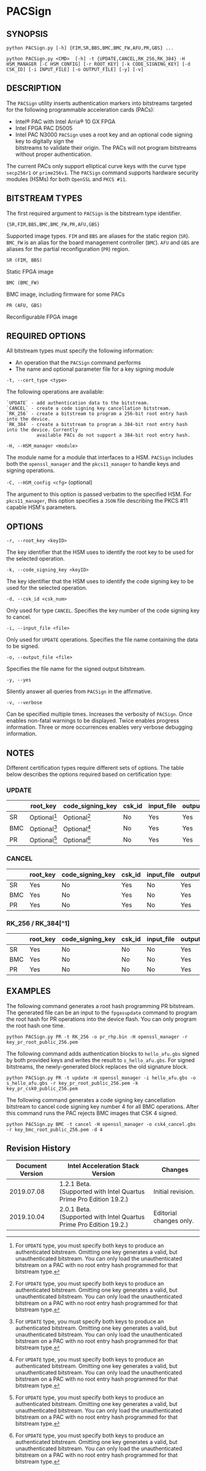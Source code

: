 # PACSign #

## SYNOPSIS ##
`python PACSign.py [-h] {FIM,SR,BBS,BMC,BMC_FW,AFU,PR,GBS} ...`

`python PACSign.py <CMD>  [-h] -t {UPDATE,CANCEL,RK_256,RK_384} -H HSM_MANAGER
                          [-C HSM_CONFIG] [-r ROOT_KEY] [-k CODE_SIGNING_KEY]
                          [-d CSK_ID] [-i INPUT_FILE] [-o OUTPUT_FILE] [-y] [-v]`

## DESCRIPTION ##
The `PACSign` utility inserts authentication markers into bitstreams targeted for the following programmable
acceleration cards (PACs):
* Intel&reg; PAC with Intel Arria&reg; 10 GX FPGA
* Intel FPGA PAC D5005
* Intel PAC N3000
`PACSign` uses a root key and an optional code signing key to digitally sign the  
bitstreams to validate their origin. The PACs will not program bitstreams without proper authentication.

The current PACs only support elliptical curve keys with the curve type `secp256r1` or `prime256v1`.
The `PACSign` command supports hardware security modules (HSMs) for both `OpenSSL` and `PKCS #11`.

## BITSTREAM TYPES ##
The first required argument to `PACSign` is the bitstream type identifier.

`{SR,FIM,BBS,BMC,BMC_FW,PR,AFU,GBS}`

Supported image types. `FIM` and `BBS` are aliases for the static region (`SR`). `BMC_FW` is an alias for 
the board management controller (`BMC`). `AFU` and `GBS` are aliases for the partial reconfiguration (`PR`) region.

 `SR (FIM, BBS)`
 
 Static FPGA image
 
 `BMC (BMC_FW)`
 
 BMC image, including firmware for some PACs
 
 `PR (AFU, GBS)`
 
 Reconfigurable FPGA image


## REQUIRED OPTIONS ##

All bitstream types must specify the following information:
* An operation that the `PACSign` command performs
* The name and optional parameter file for a key signing module

`-t, --cert_type <type>`

The following operations are available: 

    `UPDATE` - add authentication data to the bitstream.
    `CANCEL` - create a code signing key cancellation bitstream.
    `RK_256` - create a bitstream to program a 256-bit root entry hash into the device.
    `RK_384` - create a bitstream to program a 384-bit root entry hash into the device. Currently 
               available PACs do not support a 384-bit root entry hash.
    

`-H, --HSM_manager <module>`

The module name for a module that interfaces to a HSM.  `PACSign`
includes both the `openssl_manager` and the `pkcs11_manager` to handle keys and signing
operations.

`-C, --HSM_config <cfg>` (optional)

The argument to this option is passed verbatim to the specified HSM.
For `pkcs11_manager`, this option specifies a `JSON` file describing the PKCS #11
capable HSM's parameters.

## OPTIONS ##

`-r, --root_key <keyID>`

The key identifier that the HSM uses to identify the root key
to be used for the selected operation.

`-k, --code_signing_key <keyID>`

The key identifier that the HSM uses to identify the code
signing key to be used for the selected operation.

`-d, --csk_id <csk_num>`

Only used for type `CANCEL`. Specifies the key number of the code signing key to
cancel.

`-i, --input_file <file>`

Only used for `UPDATE` operations. Specifies the file name containing the data
to be signed.

`-o, --output_file <file>`

Specifies the file name for the signed output bitstream.

`-y, --yes`

Silently answer all queries from `PACSign` in the affirmative.

`-v, --verbose`

Can be specified multiple times.  Increases the verbosity of `PACSign`. Once
enables non-fatal warnings to be displayed. Twice enables progress information.
Three or more occurrences enables very verbose debugging information.

## NOTES ##

Different certification types require different sets of options.  The table below
describes the options required based on certification type:

### UPDATE ###

| | root_key | code_signing_key | csk_id | input_file | output_file |
|---|---|---|---|---|---|
| SR | Optional[^2] | Optional[^2] | No | Yes | Yes |
| BMC | Optional[^2] | Optional[^2] | No | Yes | Yes |
| PR | Optional[^2] | Optional[^2] | No | Yes | Yes |

### CANCEL ###

| | root_key | code_signing_key | csk_id | input_file | output_file |
|---|---|---|---|---|---|
| SR | Yes | No | Yes | No | Yes |
| BMC | Yes | No | Yes | No | Yes |
| PR | Yes | No | Yes | No | Yes |

### RK_256 / RK_384[^1] ###

| | root_key | code_signing_key | csk_id | input_file | output_file |
|---|---|---|---|---|---|
| SR | Yes | No | No | No | Yes |
| BMC | Yes | No | No | No | Yes |
| PR | Yes | No | No | No | Yes |

[^2]: For `UPDATE` type, you must specify both keys to produce an authenticated bitstream.
Omitting one key generates a valid, but unauthenticated bitstream. You can only load the
unauthenticated bitstream on a PAC with no root entry hash programmed for that bitstream type.

## EXAMPLES ##

The following command generates a root hash programming PR bitstream.
The generated file can be an input to the `fpgasupdate` command to program the root hash for
PR operations into the device flash.  You can only program the root hash one time. 

`python PACSign.py PR -t RK_256 -o pr_rhp.bin -H openssl_manager -r key_pr_root_public_256.pem`

The following command adds authentication blocks to `hello_afu.gbs` signed
by both provided keys and writes the result to `s_hello_afu.gbs`. For signed bitstreams, 
the newly-generated block replaces the old signature block. 

`python PACSign.py PR -t update -H openssl_manager -i hello_afu.gbs -o s_hello_afu.gbs -r key_pr_root_public_256.pem -k key_pr_csk0_public_256.pem`

The following command generates a code signing key cancellation bitstream
to cancel code signing key number 4 for all BMC operations. After this command runs the PAC rejects BMC
images that CSK 4 signed.

`python PACSign.py BMC -t cancel -H openssl_manager -o csk4_cancel.gbs -r key_bmc_root_public_256.pem -d 4`

## Revision History ##

 | Document Version |  Intel Acceleration Stack Version  | Changes  |
 | ---------------- |------------------------------------|----------|
 | 2019.07.08 | 1.2.1 Beta. <br>(Supported with Intel Quartus Prime Pro Edition 19.2.) | Initial revision.  | 
 | 2019.10.04 | 2.0.1 Beta. <br>(Supported with Intel Quartus Prime Pro Edition 19.2.) | Editorial changes only. |
